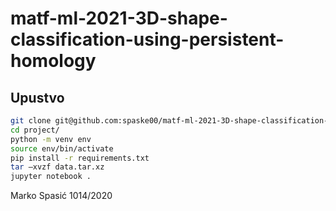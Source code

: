 # matf-ml-2021-3D-shape-classification-using-persistent-homology

## Upustvo

```Bash
git clone git@github.com:spaske00/matf-ml-2021-3D-shape-classification-using-persistent-homology.git project
cd project/
python -m venv env
source env/bin/activate
pip install -r requirements.txt
tar –xvzf data.tar.xz
jupyter notebook .
```

Marko Spasić 1014/2020
